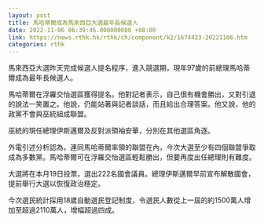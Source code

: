 ```yaml
---
layout: post
title: 馬哈蒂爾成為馬來西亞大選最年長候選人
date: 2022-11-06 06:39:45.000000000 +08:00
link: https://news.rthk.hk/rthk/ch/component/k2/1674423-20221106.htm
categories: rthk
---
```


馬來西亞大選昨天完成候選人提名程序，進入競選期，現年97歲的前總理馬哈蒂爾成為最年長候選人。

馬哈蒂爾在浮羅交怡選區獲得提名。他對記者表示，自己很有機會勝出，又對引退的說法一笑置之。他說，仍能站著與記者談話，而且給出合理答案。他又說，他的政黨不會與巫統組成聯盟。

巫統的現任總理伊斯邁爾及反對派領袖安華，分別在其他選區角逐。

外電引述分析認為，連同馬哈蒂爾率領的聯盟在內，今次大選至少有四個聯盟爭取成為多數黨。馬哈蒂爾可在浮羅交怡選區輕鬆勝出，但要再度出任總理則有難度。

大選將在本月19日投票，選出222名國會議員。總理伊斯邁爾早前宣布解散國會，提前舉行大選以恢復政治穩定。

今次選民統計採用18歲自動選民登記制度，令選民人數從上一屆的約1500萬人增加至超過2110萬人，增幅超過四成。
